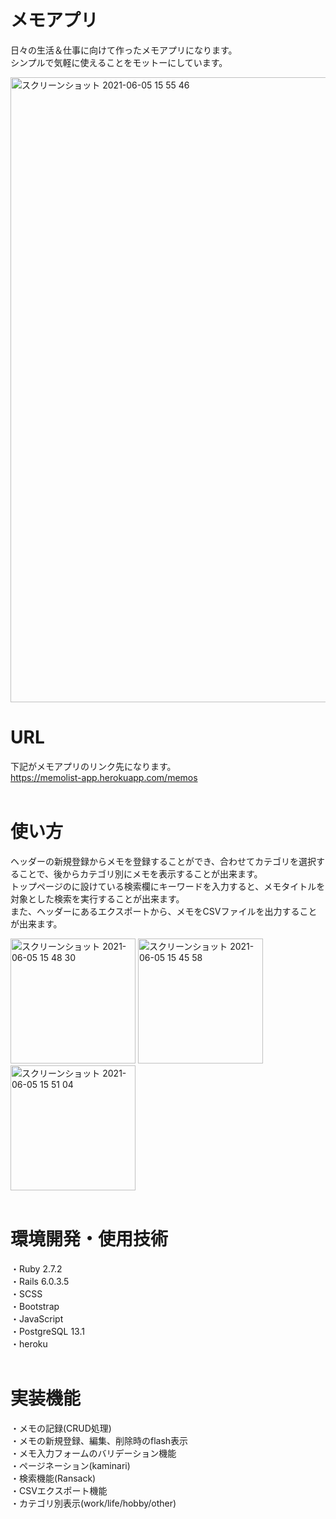 # メモアプリ
日々の生活＆仕事に向けて作ったメモアプリになります。
<br>シンプルで気軽に使えることをモットーにしています。</br>

<img width="1000" alt="スクリーンショット 2021-06-05 15 55 46" src="https://user-images.githubusercontent.com/73543598/120883142-86ea1500-c616-11eb-807b-4e2845be09a0.png">
<br>

# URL
下記がメモアプリのリンク先になります。
<br>https://memolist-app.herokuapp.com/memos</br>
<br>
# 使い方
ヘッダーの新規登録からメモを登録することができ、合わせてカテゴリを選択することで、後からカテゴリ別にメモを表示することが出来ます。
<br>トップページのに設けている検索欄にキーワードを入力すると、メモタイトルを対象とした検索を実行することが出来ます。
<br>また、ヘッダーにあるエクスポートから、メモをCSVファイルを出力することが出来ます。</br>

<img width="200" alt="スクリーンショット 2021-06-05 15 48 30" src="https://user-images.githubusercontent.com/73543598/120882953-92890c00-c615-11eb-9b91-381b61345400.png">  <img width="200" alt="スクリーンショット 2021-06-05 15 45 58" src="https://user-images.githubusercontent.com/73543598/120882986-b0ef0780-c615-11eb-9af0-d1d30644f498.png"> <img width="200" alt="スクリーンショット 2021-06-05 15 51 04" src="https://user-images.githubusercontent.com/73543598/120883023-dbd95b80-c615-11eb-98b8-50e77143e24b.png"> </br>
<br>


# 環境開発・使用技術
・Ruby 2.7.2
<br>・Rails 6.0.3.5
<br>・SCSS
<br>・Bootstrap
<br>・JavaScript
<br>・PostgreSQL 13.1
<br>・heroku</br>
<br>

# 実装機能
・メモの記録(CRUD処理)
<br>・メモの新規登録、編集、削除時のflash表示
<br>・メモ入力フォームのバリデーション機能
<br>・ページネーション(kaminari)
<br>・検索機能(Ransack)
<br>・CSVエクスポート機能
<br>・カテゴリ別表示(work/life/hobby/other)
